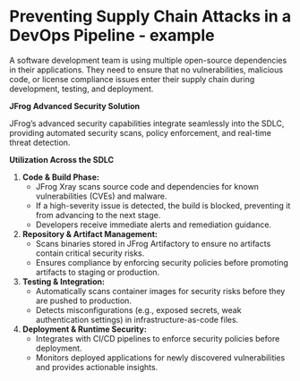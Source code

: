 # Preventing Supply Chain Attacks in a DevOps Pipeline - example

A software development team is using multiple open-source dependencies in their applications. They need to ensure that no vulnerabilities, malicious code, or license compliance issues enter their supply chain during development, testing, and deployment.

**JFrog Advanced Security Solution**

JFrog’s advanced security capabilities integrate seamlessly into the SDLC, providing automated security scans, policy enforcement, and real-time threat detection.

**Utilization Across the SDLC**

1. **Code & Build Phase:**
   * JFrog Xray scans source code and dependencies for known vulnerabilities (CVEs) and malware.
   * If a high-severity issue is detected, the build is blocked, preventing it from advancing to the next stage.
   * Developers receive immediate alerts and remediation guidance.
2. **Repository & Artifact Management:**
   * Scans binaries stored in JFrog Artifactory to ensure no artifacts contain critical security risks.
   * Ensures compliance by enforcing security policies before promoting artifacts to staging or production.
3. **Testing & Integration:**
   * Automatically scans container images for security risks before they are pushed to production.
   * Detects misconfigurations (e.g., exposed secrets, weak authentication settings) in infrastructure-as-code files.
4. **Deployment & Runtime Security:**
   * Integrates with CI/CD pipelines to enforce security policies before deployment.
   * Monitors deployed applications for newly discovered vulnerabilities and provides actionable insights.
